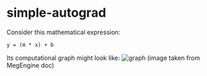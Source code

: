 # simple-autograd

Consider this mathematical expression:
```
y = (m * x) + b
```

Its computational graph might look like:
![graph](https://megengine.org.cn/doc/_images/computer_graph.png)
(image taken from MegEngine doc)
